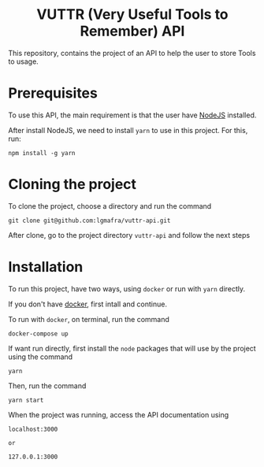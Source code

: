 <p align="center">
    <h1 align="center">VUTTR (Very Useful Tools to Remember) API</h1>
</p>

This repository, contains the project of an API to help the user to store Tools to usage.

# Prerequisites

To use this API, the main requirement is that the user have [NodeJS](https://nodejs.org/en/) installed.

After install NodeJS, we need to install `yarn` to use in this project. For this, run:

```
npm install -g yarn
```

# Cloning the project

To clone the project, choose a directory and run the command

```
git clone git@github.com:lgmafra/vuttr-api.git
```

After clone, go to the project directory `vuttr-api` and follow the next steps

# Installation

To run this project, have two ways, using `docker` or run with `yarn` directly.

If you don't have [docker](https://www.docker.com/), first intall and continue.

To run with `docker`, on terminal, run the command

```
docker-compose up
```

If want run directly, first install the `node` packages that will use by the project using the command

```
yarn
```

Then, run the command

```
yarn start
```

When the project was running, access the API documentation using

```
localhost:3000

or

127.0.0.1:3000
```
